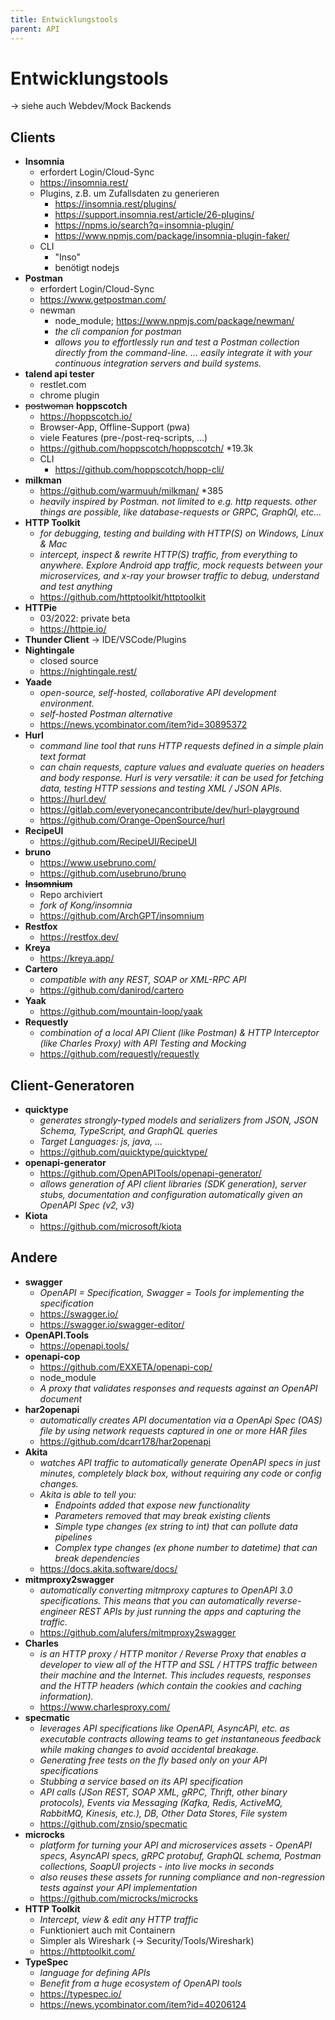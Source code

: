 ```yaml
---
title: Entwicklungstools
parent: API
---
```


# Entwicklungstools
-> siehe auch Webdev/Mock Backends

## Clients
- **Insomnia**
  - erfordert Login/Cloud-Sync 
  - <https://insomnia.rest/>
  - Plugins, z.B. um Zufallsdaten zu generieren
    - <https://insomnia.rest/plugins/>
    - <https://support.insomnia.rest/article/26-plugins/>
    - <https://npms.io/search?q=insomnia-plugin/>
    - <https://www.npmjs.com/package/insomnia-plugin-faker/>
  - CLI
    - "Inso"
    - benötigt nodejs
- **Postman**
  - erfordert Login/Cloud-Sync
  - <https://www.getpostman.com/>
  - newman
    - node_module; <https://www.npmjs.com/package/newman/>
    - *the cli companion for postman*
    - *allows you to effortlessly run and test a Postman collection directly from the command-line. ... easily integrate it with your continuous integration servers and build systems.*
- **talend api tester**
  - restlet.com
  - chrome plugin
- ~~postwoman~~ **hoppscotch**
  - <https://hoppscotch.io/>
  - Browser-App, Offline-Support (pwa)
  - viele Features (pre-/post-req-scripts, ...)
  - <https://github.com/hoppscotch/hoppscotch/> *19.3k
  - CLI
    - <https://github.com/hoppscotch/hopp-cli/>
- **milkman**
  - <https://github.com/warmuuh/milkman/> *385
  - *heavily inspired by Postman. not limited to e.g. http requests. other things are possible, like database-requests or GRPC, GraphQl, etc...*
- **HTTP Toolkit**
  - *for debugging, testing and building with HTTP(S) on Windows, Linux & Mac*
  - *intercept, inspect & rewrite HTTP(S) traffic, from everything to anywhere. Explore Android app traffic, mock requests between your microservices, and x-ray your browser traffic to debug, understand and test anything*
  - <https://github.com/httptoolkit/httptoolkit>
- **HTTPie**
  - 03/2022: private beta 
  - <https://httpie.io/>
- **Thunder Client** -> IDE/VSCode/Plugins
- **Nightingale**
  - closed source 
  - <https://nightingale.rest/> 
- **Yaade**
  - *open-source, self-hosted, collaborative API development environment.*
  - *self-hosted Postman alternative*
  - <https://news.ycombinator.com/item?id=30895372>
- **Hurl**
  - *command line tool that runs HTTP requests defined in a simple plain text format*
  - *can chain requests, capture values and evaluate queries on headers and body response. Hurl is very versatile: it can be used for fetching data, testing HTTP sessions and testing XML / JSON APIs.* 
  - <https://hurl.dev/>
  - <https://gitlab.com/everyonecancontribute/dev/hurl-playground>
  - <https://github.com/Orange-OpenSource/hurl>
- **RecipeUI**
  - <https://github.com/RecipeUI/RecipeUI>
- **bruno**
  - <https://www.usebruno.com/>
  - <https://github.com/usebruno/bruno>
- ~~**Insomnium**~~
  - Repo archiviert 
  - *fork of Kong/insomnia* 
  - <https://github.com/ArchGPT/insomnium>
- **Restfox**
  - <https://restfox.dev/>
- **Kreya**
  - <https://kreya.app/>  
- **Cartero**
  - *compatible with any REST, SOAP or XML-RPC API*
  - <https://github.com/danirod/cartero>
- **Yaak**
  - <https://github.com/mountain-loop/yaak>
- **Requestly**
  - *combination of a local API Client (like Postman) & HTTP Interceptor (like Charles Proxy) with API Testing and Mocking* 
  - <https://github.com/requestly/requestly> 


## Client-Generatoren
- **quicktype**
  - *generates strongly-typed models and serializers from JSON, JSON Schema, TypeScript, and GraphQL queries*
  - *Target Languages: js, java, ...*
  - <https://github.com/quicktype/quicktype/>
- **openapi-generator**
  - <https://github.com/OpenAPITools/openapi-generator/>
  - *allows generation of API client libraries (SDK generation), server stubs, documentation and configuration automatically given an OpenAPI Spec (v2, v3)*
- **Kiota**
  - <https://github.com/microsoft/kiota>

## Andere
- **swagger**
  - *OpenAPI = Specification, Swagger = Tools for implementing the specification* 
  - <https://swagger.io/>
  - <https://swagger.io/swagger-editor/>
- **OpenAPI.Tools**
  - <https://openapi.tools/> 
- **openapi-cop**
  - <https://github.com/EXXETA/openapi-cop/>
  - node_module
  - *A proxy that validates responses and requests against an OpenAPI document*
- **har2openapi**
  - *automatically creates API documentation via a OpenApi Spec (OAS) file by using network requests captured in one or more HAR files* 
  - <https://github.com/dcarr178/har2openapi> 
- **Akita**
  - *watches API traffic to automatically generate OpenAPI specs in just minutes, completely black box, without requiring any code or config changes.*
  - *Akita is able to tell you:*
    - *Endpoints added that expose new functionality*
    - *Parameters removed that may break existing clients*
    - *Simple type changes (ex string to int) that can pollute data pipelines*
    - *Complex type changes (ex phone number to datetime) that can break dependencies*
  - <https://docs.akita.software/docs/>
- **mitmproxy2swagger**
  - *automatically converting mitmproxy captures to OpenAPI 3.0 specifications. This means that you can automatically reverse-engineer REST APIs by just running the apps and capturing the traffic.*   
  - <https://github.com/alufers/mitmproxy2swagger>
- **Charles**
  - *is an HTTP proxy / HTTP monitor / Reverse Proxy that enables a developer to view all of the HTTP and SSL / HTTPS traffic between their machine and the Internet. This includes requests, responses and the HTTP headers (which contain the cookies and caching information).* 
  - <https://www.charlesproxy.com/>
- **specmatic**
  - *leverages API specifications like OpenAPI, AsyncAPI, etc. as executable contracts allowing teams to get instantaneous feedback while making changes to avoid accidental breakage.*
  - *Generating free tests on the fly based only on your API specifications*
  - *Stubbing a service based on its API specification*
  - *API calls (JSon REST, SOAP XML, gRPC, Thrift, other binary protocols), Events via Messaging (Kafka, Redis, ActiveMQ, RabbitMQ, Kinesis, etc.), DB, Other Data Stores, File system*
  - <https://github.com/znsio/specmatic>
- **microcks**
  - *platform for turning your API and microservices assets - OpenAPI specs, AsyncAPI specs, gRPC protobuf, GraphQL schema, Postman collections, SoapUI projects - into live mocks in seconds*
  - *also reuses these assets for running compliance and non-regression tests against your API implementation*
  - <https://github.com/microcks/microcks>
- **HTTP Toolkit**
  - *Intercept, view & edit any HTTP traffic*
  - Funktioniert auch mit Containern
  - Simpler als Wireshark (-> Security/Tools/Wireshark) 
  - <https://httptoolkit.com/> 
- **TypeSpec**
  - *language for defining APIs*
  - *Benefit from a huge ecosystem of OpenAPI tools*
  - <https://typespec.io/>
  - <https://news.ycombinator.com/item?id=40206124>
